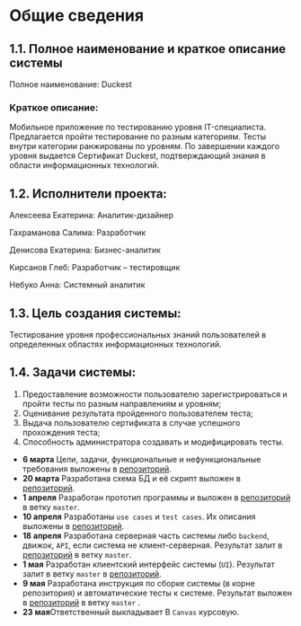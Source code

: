 ﻿# Общие сведения
 
## 1.1. Полное наименование и краткое описание системы

Полное наименование: Duckest 

### Краткое описание: 

Мобильное приложение по тестированию уровня IT-специалиста. Предлагается пройти тестирование по разным категориям. Тесты внутри категории ранжированы по уровням. По завершении каждого уровня выдается Сертификат Duckest, подтверждающий знания в области информационных технологий.

## 1.2. Исполнители проекта:

Алексеева Екатерина:  Аналитик-дизайнер

Гахраманова Салима:  Разработчик

Денисова Екатерина: Бизнес-аналитик

Кирсанов Глеб: Разработчик – тестировщик

Небуко Анна: Системный аналитик

## 1.3. Цель создания системы:
Тестирование уровня профессиональных знаний пользователей в определенных областях информационных технологий. 

## 1.4.  Задачи системы:
1.	Предоставление возможности пользователю зарегистрироваться и пройти тесты по разным направлениям и уровням;
2.	Оценивание результата пройденного пользователем теста;
3.	Выдача пользователю сертификата в случае успешного прохождения теста;
4.	Способность администратора создавать и модифицировать тесты.


- **6 марта** Цели, задачи, функциональные и нефункциональные требования выложены в [репозиторий](https://github.com/Duckest/Duckest).
- **20 марта** Разработана схема БД и её скрипт выложен в [репозиторий](https://github.com/Duckest/Duckest).
- **1 апреля** Разработан прототип программы и выложен в [репозиторий](https://github.com/Duckest/Duckest) в ветку `master`.
- **10 апреля** Разработаны `use cases` и `test cases`.  Их описания выложены в [репозиторий](https://github.com/Duckest/Duckest).
- **18 апреля** Разработана серверная часть системы либо `backend`, движок, `API`, если система не клиент-серверная. Результат залит в [репозиторий](https://github.com/Duckest/Duckest) в ветку `master`. 
- **1 мая** Разработан клиентский интерфейс системы (`UI`). Результат залит в ветку `master` в [репозиторий](https://github.com/Duckest/Duckest).
- **9 мая** Разработана инструкция по сборке системы (в корне репозитория) и  автоматические тесты к системе. Результат выложен в [репозиторий](https://github.com/Duckest/Duckest) в ветку `master` .
- **23 мая**Ответственный выкладывает В `Canvas` курсовую.
